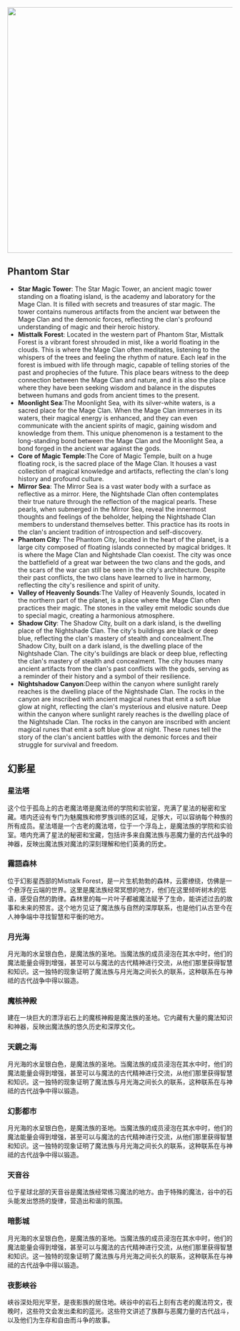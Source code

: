 
<p align="center">
  <img src="https://github.com/BRC1024Rootverse/Rootverse/assets/170728893/2f0f4701-c87e-42c0-8307-394263b8d0d7" width="550" />

## Phantom Star
- **Star Magic Tower**: The Star Magic Tower, an ancient magic tower standing on a floating island, is the academy and laboratory for the Mage Clan. It is filled with secrets and treasures of star magic. The tower contains numerous artifacts from the ancient war between the Mage Clan and the demonic forces, reflecting the clan's profound understanding of magic and their heroic history.
- **Misttalk Forest**: Located in the western part of Phantom Star, Misttalk Forest is a vibrant forest shrouded in mist, like a world floating in the clouds. This is where the Mage Clan often meditates, listening to the whispers of the trees and feeling the rhythm of nature. Each leaf in the forest is imbued with life through magic, capable of telling stories of the past and prophecies of the future. This place bears witness to the deep connection between the Mage Clan and nature, and it is also the place where they have been seeking wisdom and balance in the disputes between humans and gods from ancient times to the present.
- **Moonlight Sea**:The Moonlight Sea, with its silver-white waters, is a sacred place for the Mage Clan. When the Mage Clan immerses in its waters, their magical energy is enhanced, and they can even communicate with the ancient spirits of magic, gaining wisdom and knowledge from them. This unique phenomenon is a testament to the long-standing bond between the Mage Clan and the Moonlight Sea, a bond forged in the ancient war against the gods.
- **Core of Magic Temple**:The Core of Magic Temple, built on a huge floating rock, is the sacred place of the Mage Clan. It houses a vast collection of magical knowledge and artifacts, reflecting the clan's long history and profound culture.
- **Mirror Sea**: The Mirror Sea is a vast water body with a surface as reflective as a mirror. Here, the Nightshade Clan often contemplates their true nature through the reflection of the magical pearls. These pearls, when submerged in the Mirror Sea, reveal the innermost thoughts and feelings of the beholder, helping the Nightshade Clan members to understand themselves better. This practice has its roots in the clan's ancient tradition of introspection and self-discovery.
- **Phantom City**: The Phantom City, located in the heart of the planet, is a large city composed of floating islands connected by magical bridges. It is where the Mage Clan and Nightshade Clan coexist. The city was once the battlefield of a great war between the two clans and the gods, and the scars of the war can still be seen in the city's architecture. Despite their past conflicts, the two clans have learned to live in harmony, reflecting the city's resilience and spirit of unity.
- **Valley of Heavenly Sounds**:The Valley of Heavenly Sounds, located in the northern part of the planet, is a place where the Mage Clan often practices their magic. The stones in the valley emit melodic sounds due to special magic, creating a harmonious atmosphere.
- **Shadow City**: The Shadow City, built on a dark island, is the dwelling place of the Nightshade Clan. The city's buildings are black or deep blue, reflecting the clan's mastery of stealth and concealment.The Shadow City, built on a dark island, is the dwelling place of the Nightshade Clan. The city's buildings are black or deep blue, reflecting the clan's mastery of stealth and concealment. The city houses many ancient artifacts from the clan's past conflicts with the gods, serving as a reminder of their history and a symbol of their resilience.
- **Nightshadow Canyon**:Deep within the canyon where sunlight rarely reaches is the dwelling place of the Nightshade Clan. The rocks in the canyon are inscribed with ancient magical runes that emit a soft blue glow at night, reflecting the clan's mysterious and elusive nature.
Deep within the canyon where sunlight rarely reaches is the dwelling place of the Nightshade Clan. The rocks in the canyon are inscribed with ancient magical runes that emit a soft blue glow at night. These runes tell the story of the clan's ancient battles with the demonic forces and their struggle for survival and freedom.

## 幻影星
### 星法塔
这个位于孤岛上的古老魔法塔是魔法师的学院和实验室，充满了星法的秘密和宝藏。塔内还设有专门为魅魔族和修罗族训练的区域，足够大，可以容纳每个种族的所有成员。星法塔是一个古老的魔法塔，位于一个浮岛上，是魔法族的学院和实验室。塔内充满了星法的秘密和宝藏，包括许多来自魔法族与恶魔力量的古代战争的神器，反映出魔法族对魔法的深刻理解和他们英勇的历史。

### 霧語森林
位于幻影星西部的Misttalk Forest，是一片生机勃勃的森林，云雾缭绕，仿佛是一个悬浮在云端的世界。这里是魔法族经常冥想的地方，他们在这里倾听树木的低语，感受自然的韵律。森林里的每一片叶子都被魔法赋予了生命，能讲述过去的故事和未来的预言。这个地方见证了魔法族与自然的深厚联系，也是他们从古至今在人神争端中寻找智慧和平衡的地方。

### 月光海
月光海的水呈银白色，是魔法族的圣地。当魔法族的成员浸泡在其水中时，他们的魔法能量会得到增强，甚至可以与魔法的古代精神进行交流，从他们那里获得智慧和知识。这一独特的现象证明了魔法族与月光海之间长久的联系，这种联系在与神祗的古代战争中得以锻造。

### 魔核神殿
建在一块巨大的漂浮岩石上的魔核神殿是魔法族的圣地。它内藏有大量的魔法知识和神器，反映出魔法族的悠久历史和深厚文化。

### 天鏡之海
月光海的水呈银白色，是魔法族的圣地。当魔法族的成员浸泡在其水中时，他们的魔法能量会得到增强，甚至可以与魔法的古代精神进行交流，从他们那里获得智慧和知识。这一独特的现象证明了魔法族与月光海之间长久的联系，这种联系在与神祗的古代战争中得以锻造。

### 幻影都市
月光海的水呈银白色，是魔法族的圣地。当魔法族的成员浸泡在其水中时，他们的魔法能量会得到增强，甚至可以与魔法的古代精神进行交流，从他们那里获得智慧和知识。这一独特的现象证明了魔法族与月光海之间长久的联系，这种联系在与神祗的古代战争中得以锻造。

### 天音谷
位于星球北部的天音谷是魔法族经常练习魔法的地方。由于特殊的魔法，谷中的石头能发出悠扬的旋律，营造出和谐的氛围。

### 暗影城
月光海的水呈银白色，是魔法族的圣地。当魔法族的成员浸泡在其水中时，他们的魔法能量会得到增强，甚至可以与魔法的古代精神进行交流，从他们那里获得智慧和知识。这一独特的现象证明了魔法族与月光海之间长久的联系，这种联系在与神祗的古代战争中得以锻造。

### 夜影峽谷
峡谷深处阳光罕至，是夜影族的居住地。峡谷中的岩石上刻有古老的魔法符文，夜晚时，这些符文会发出柔和的蓝光。这些符文讲述了族群与恶魔力量的古代战斗，以及他们为生存和自由而斗争的故事。